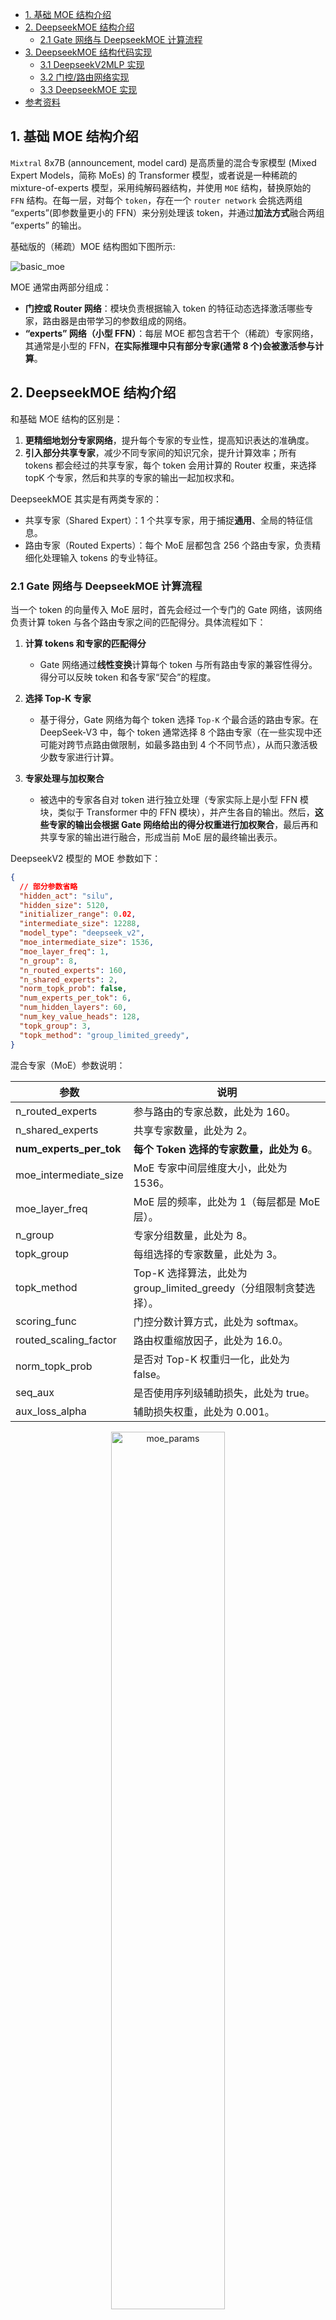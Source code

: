 - [1. 基础 MOE 结构介绍](#1-基础-moe-结构介绍)
- [2. DeepseekMOE 结构介绍](#2-deepseekmoe-结构介绍)
  - [2.1 Gate 网络与 DeepseekMOE 计算流程](#21-gate-网络与-deepseekmoe-计算流程)
- [3. DeepseekMOE 结构代码实现](#3-deepseekmoe-结构代码实现)
  - [3.1 DeepseekV2MLP 实现](#31-deepseekv2mlp-实现)
  - [3.2 门控/路由网络实现](#32-门控路由网络实现)
  - [3.3 DeepseekMOE 实现](#33-deepseekmoe-实现)
- [参考资料](#参考资料)

## 1. 基础 MOE 结构介绍

`Mixtral` 8x7B (announcement, model card) 是高质量的混合专家模型 (Mixed Expert Models，简称 MoEs) 的 Transformer 模型，或者说是一种稀疏的 mixture-of-experts 模型，采用纯解码器结构，并使用 `MOE` 结构，替换原始的 `FFN` 结构。在每一层，对每个 `token`，存在一个 `router network` 会挑选两组 “experts”(即参数量更小的 FFN）来分别处理该 token，并通过**加法方式**融合两组 “experts” 的输出。

基础版的（稀疏）MOE 结构图如下图所示:

![basic_moe](../images/moe/basic_moe.png)

MOE 通常由两部分组成：
- **门控或 Router 网络**：模块负责根据输入 token 的特征动态选择激活哪些专家，路由器是由带学习的参数组成的网络。
- **“experts” 网络（小型 FFN）**：每层 MOE 都包含若干个（稀疏）专家网络，其通常是小型的 FFN，**在实际推理中只有部分专家(通常 8 个)会被激活参与计算**。

## 2. DeepseekMOE 结构介绍

和基础 MOE 结构的区别是：
1. **更精细地划分专家网络**，提升每个专家的专业性，提高知识表达的准确度。
2. **引入部分共享专家**，减少不同专家间的知识冗余，提升计算效率；所有 tokens 都会经过的共享专家，每个 token 会用计算的 Router 权重，来选择 topK 个专家，然后和共享的专家的输出一起加权求和。

DeepseekMOE 其实是有两类专家的：
- 共享专家（Shared Expert）：1 个共享专家，用于捕捉**通用**、全局的特征信息。
- 路由专家（Routed Experts）：每个 MoE 层都包含 256 个路由专家，负责精细化处理输入 tokens 的专业特征。

### 2.1 Gate 网络与 DeepseekMOE 计算流程

当一个 token 的向量传入 MoE 层时，首先会经过一个专门的 Gate 网络，该网络负责计算 token 与各个路由专家之间的匹配得分。具体流程如下：

1. **计算 tokens 和专家的匹配得分**
   - Gate 网络通过**线性变换**计算每个 token 与所有路由专家的兼容性得分。得分可以反映 token 和各专家“契合”的程度。

2. **选择 Top-K 专家**
    - 基于得分，Gate 网络为每个 token 选择 `Top-K` 个最合适的路由专家。在 DeepSeek‐V3 中，每个 token 通常选择 8 个路由专家（在一些实现中还可能对跨节点路由做限制，如最多路由到 4 个不同节点），从而只激活极少数专家进行计算。

3. **专家处理与加权聚合**
   - 被选中的专家各自对 token 进行独立处理（专家实际上是小型 FFN 模块，类似于 Transformer 中的 FFN 模块），并产生各自的输出。然后，**这些专家的输出会根据 Gate 网络给出的得分权重进行加权聚合**，最后再和共享专家的输出进行融合，形成当前 MoE 层的最终输出表示。

DeepseekV2 模型的 MOE 参数如下：

```json
{
  // 部分参数省略
  "hidden_act": "silu",
  "hidden_size": 5120,
  "initializer_range": 0.02,
  "intermediate_size": 12288,
  "model_type": "deepseek_v2",
  "moe_intermediate_size": 1536,
  "moe_layer_freq": 1,
  "n_group": 8,
  "n_routed_experts": 160,
  "n_shared_experts": 2,
  "norm_topk_prob": false,
  "num_experts_per_tok": 6,
  "num_hidden_layers": 60,
  "num_key_value_heads": 128,
  "topk_group": 3,
  "topk_method": "group_limited_greedy",
}
```

混合专家（MoE）参数说明：

| 参数                  | 说明                                                              |
| --------------------- | ----------------------------------------------------------------- |
| n_routed_experts      | 参与路由的专家总数，此处为 160。                                  |
| n_shared_experts      | 共享专家数量，此处为 2。                                          |
| **num_experts_per_tok**   | **每个 Token 选择的专家数量，此处为 6**。                             |
| moe_intermediate_size | MoE 专家中间层维度大小，此处为 1536。                             |
| moe_layer_freq        | MoE 层的频率，此处为 1（每层都是 MoE 层）。                       |
| n_group               | 专家分组数量，此处为 8。                                          |
| topk_group            | 每组选择的专家数量，此处为 3。                                    |
| topk_method           | Top-K 选择算法，此处为 group_limited_greedy（分组限制贪婪选择）。 |
| scoring_func          | 门控分数计算方式，此处为 softmax。                                |
| routed_scaling_factor | 路由权重缩放因子，此处为 16.0。                                   |
| norm_topk_prob        | 是否对 Top-K 权重归一化，此处为 false。                           |
| seq_aux               | 是否使用序列级辅助损失，此处为 true。                             |
| aux_loss_alpha        | 辅助损失权重，此处为 0.001。                                      |


<div align="center">
<img src="../images/moe/moe_params.png" width="60%" alt="moe_params">
</div>

## 3. DeepseekMOE 结构代码实现

这里只考虑推理模式下的 DeepseekMOE 结构实现，且分步实现。

### 3.1 DeepseekV2MLP 实现

专家其实就是参数量更少的 FFN/MLP 结构，和 llama 中结构一样，只是参数量和计算量更少了，DeepseekV2MLP 代码如下所示。

```python
class DeepseekV2MLP(nn.Module):
    def __init__(self, config, hidden_size=None, intermediate_size=None):
        super().__init__()
        self.config = config
        self.hidden_size = config.hidden_size if hidden_size is None else hidden_size
        self.intermediate_size = (
            config.intermediate_size if intermediate_size is None else intermediate_size
        )

        self.gate_proj = nn.Linear(self.hidden_size, self.intermediate_size, bias=False)
        self.up_proj = nn.Linear(self.hidden_size, self.intermediate_size, bias=False)
        self.down_proj = nn.Linear(self.intermediate_size, self.hidden_size, bias=False)
        self.act_fn = ACT2FN[config.hidden_act] # silu 激活函数

    def forward(self, x):
        mlp_out = self.down_proj(self.act_fn(self.gate_proj(x)) * self.up_proj(x))
        return mlp_out
```

### 3.2 门控/路由网络实现

门控网络的作用是，根据输入 tokens 动态的选择 Top-K 个专家，并为每个 Token 分配权重。关键流程如下：
1. **门控分数计算**：通过线性层 + Softmax 生成专家选择概率分布。
2. **Top-K 专家选择**：支持两种模式（贪婪选择 vs 分组限制贪婪选择），贪婪模式直接使用 torch.topk 函数**选取分数张量中的前 k 个分数**。
3. **权重归一化**：对 Top-K 权重进行归一化或缩放。

代码实现如下所示:

```python
import torch
import torch.nn as nn
import torch.nn.functional as F
import math 
from dataclasses import dataclass

class MoEGate(nn.Module):
    def __init__(self, config):
        super().__init__()
        self.config = config
        self.top_k = config.num_experts_per_tok
        self.n_routed_experts = config.n_routed_experts
        self.routed_scaling_factor = config.routed_scaling_factor
        self.scoring_func = config.scoring_func
        self.topk_method = config.topk_method
        self.n_group = config.n_group
        self.topk_group = config.topk_group
        self.norm_topk_prob = config.norm_topk_prob
        
        # 静态化推理配置（假设配置固定）
        self.inference_norm = self.norm_topk_prob and (self.top_k > 1)
        self.use_group_limited = (self.topk_method == "group_limited_greedy")

        # 门控权重
        self.gating_dim = config.hidden_size
        self.weight = nn.Parameter(torch.empty((self.n_routed_experts, self.gating_dim)))
        self.reset_parameters()

    def reset_parameters(self):
        nn.init.kaiming_uniform_(self.weight, a=math.sqrt(5))

    @torch.inference_mode()  # 禁用梯度与训练逻辑
    def forward(self, hidden_states):
        bsz, seq_len, h = hidden_states.shape
        hidden_states = hidden_states.reshape(-1, h)
        
        # 门控分数计算（保持原始数据类型）
        logits = F.linear(hidden_states, self.weight)  # [n_tokens, n_experts]
        scores = logits.softmax(dim=-1)  # 自动推断 dtype

        # Top-K 选择（静态分支）
        if self.use_group_limited:
            # 分组限制逻辑优化
            group_scores = scores.view(bsz * seq_len, self.n_group, -1).max(dim=-1).values
            group_idx = torch.topk(group_scores, k=self.topk_group, dim=-1, sorted=False)[1]
            group_mask = torch.zeros_like(group_scores).scatter_(1, group_idx, 1)
            score_mask = group_mask.unsqueeze(-1).expand(-1, -1, self.n_routed_experts // self.n_group).reshape(bsz * seq_len, -1)
            scores = scores.masked_fill(~score_mask.bool(), 0.0)
        
        topk_weight, topk_idx = torch.topk(scores, k=self.top_k, dim=-1, sorted=False)

        # 权重归一化（静态分支）
        if self.inference_norm:
            topk_weight = topk_weight / (topk_weight.sum(dim=-1, keepdim=True) + 1e-20)
        else:
            topk_weight = topk_weight * self.routed_scaling_factor

        return topk_idx, topk_weight, None  # aux_loss 始终为 None

@dataclass
class DeepseekV2Config:
    # 1, Position Config
    max_position_embeddings: int = 163840
    vocab_size: int = 102400

    # 2, MLA Config
    # down_linear config
    q_lora_rank: int = 1536
    kv_lora_rank: int = 512

    # head_dim、heads and hidden_size config
    v_head_dim: int = 128
    qk_nope_head_dim: int = 128
    qk_rope_head_dim: int = 64
    hidden_size: int = 5120
    num_attention_heads: int = 128
    num_key_value_heads: int = 128
    
    attention_bias: bool = False

    attention_dropout: float = 0.1
    # rope config
    rope_theta: float = 10000

    # 3, MOE Config
    n_group: int = 8
    n_routed_experts: int = 160
    num_experts_per_tok: int = 6
    topk_group: int = 3
    routed_scaling_factor: float = 1.0
    scoring_func: str="softmax"
    topk_method: str="greedy"
    norm_topk_prob: bool = True

# 初始化配置
config = DeepseekV2Config()

# 模拟输入，CPU 电脑可直接跑，去除了 cuda 设备限制代码
device = torch.device("cuda" if torch.cuda.is_available() else "cpu")
hidden_states = torch.randn(32, 64, 5120, device=device)

# 创建模块
moe_gate = MoEGate(config)  # 半精度推理

# gate 网络推理
topk_idx, topk_weight, _ = moe_gate(hidden_states)

print("topk_idx shape ", topk_idx.shape) # 32 * 64 = 2048 个 tokens
print("topk_weight shape", topk_weight.shape)

"""
# 输出如下，表示每个 token 会激活 6 个专家参与计算
topk_idx shape  torch.Size([2048, 6]) 
topk_weight shape torch.Size([2048, 6])
"""
```

### 3.3 DeepseekMOE 实现

1. **门控计算**
   - 调用门控网络（self.gate），对输入 hidden_states 计算得到 top‑k 专家索引（topk_idx）、对应权重（topk_weight）以及辅助损失（aux_loss，推理时不参与梯度计算）。
2. **数据重排**
    - 将输入 hidden_states 展平为二维张量（形状 $[B \times T, d]$），并将 topk_idx 也展平。
	- 在推理模式下，通常不需要像训练时那样对每个 token 进行 repeat_interleave，因为每个 token 只会由对应专家处理一次。
3. **专家计算**
	- 根据展平后的 `topk_idx`，依次对每个专家负责的 token 子集进行计算。
	- 由于这里可能存在多个 token 被分配给不同专家，实际实现中需要将每个专家的输出按顺序记录下来。
4. **输出重构与加权融合**
	- 将所有专家计算的输出进行合并。通过将输出重新整理（排序）回原始 token 顺序，并按照 topk_weight 对各个专家输出进行加权求和，从而获得最终输出。
	- 整个过程保证最终输出形状与原始输入保持一致，即 $[B, T, d]$。

代码实现如下所示：

```python
# 为了单元测试，模拟不使用分布式（ep_size默认为1）
class DeepseekV2MoE(nn.Module):
    """
    A mixed expert module containing shared experts.
    """
    def __init__(self, config):
        super().__init__()
        self.config = config
        self.num_experts_per_tok = config.num_experts_per_tok

        self.experts = nn.ModuleList(
            [
                DeepseekV2MLP(
                    config, intermediate_size=config.moe_intermediate_size
                )
                for i in range(config.n_routed_experts)
            ]
        )
        self.gate = MoEGate(config)
        if config.n_shared_experts is not None:
            intermediate_size = config.moe_intermediate_size * config.n_shared_experts
            self.shared_experts = DummyMLP(config=config, intermediate_size=intermediate_size)

    # 此处为简化实现，仅做推理示例，不涉及分布式通信
    @torch.no_grad()
    def moe_infer(self, x, topk_ids, topk_weight):
        # x: [batch * seq_len, hidden_size]
        # 对每个 token 依然采用与训练类似的方式进行专家计算
        outputs = []
        flat_topk_ids = topk_ids.view(-1)
        for i, expert in enumerate(self.experts):
            mask = (flat_topk_ids == i)
            if mask.sum() == 0:
                continue
            outputs.append(expert(x[mask]))
        # 简单拼接，不做复杂排序和 all-to-all 操作
        outs = torch.cat(outputs, dim=0)
        new_x = torch.empty_like(outs)
        # 这里直接返回加权求和的结果（实际实现更复杂）
        final_out = (outs.view(*topk_weight.shape, -1) * topk_weight.unsqueeze(-1)).sum(dim=1)
        return final_out
```

## 参考资料

- [Mixtral of Experts](https://arxiv.org/pdf/2401.04088)
- [Switch Transformers: Scaling to Trillion Parameter Models with Simple and Efficient Sparsity](https://arxiv.org/pdf/2101.03961)
- [混合专家模型 (MoE) 详解](https://huggingface.co/blog/zh/moe)
- [MOE 大模型架构与机制详解 —— 以 DeepSeek‑v3 为例](https://zhuanlan.zhihu.com/p/22570639120)